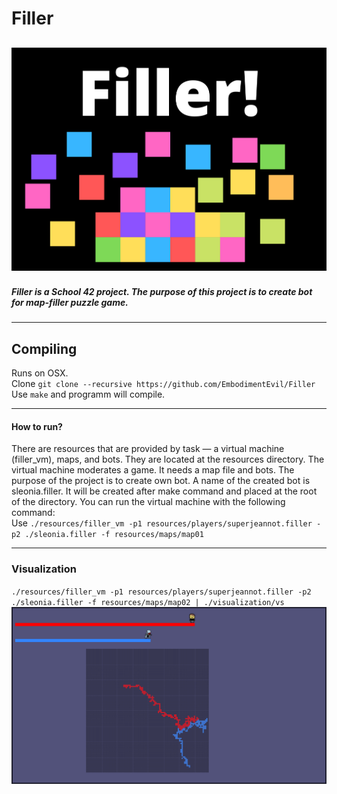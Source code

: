 # Filler 
![FILLER](https://github.com/EmbodimentEvil/Filler/blob/master/images/icon.png)
---
##### Filler is a School 42 project. The purpose of this project is to create bot for map-filler puzzle game.
---
## Compiling
Runs on OSX.  
Clone `git clone --recursive https://github.com/EmbodimentEvil/Filler`  
Use `make` and programm will compile.  

---
#### How to run?  

There are resources that are provided by task — a virtual machine (filler_vm), maps, and bots. They are located at the resources directory.
The virtual machine moderates a game. It needs a map file and bots.
The purpose of the project is to create own bot.
A name of the created bot is sleonia.filler. It will be created after make command and placed at the root of the directory.
You can run the virtual machine with the following command:   
Use `./resources/filler_vm -p1 resources/players/superjeannot.filler -p2 ./sleonia.filler -f resources/maps/map01`

---
### Visualization  
`./resources/filler_vm -p1 resources/players/superjeannot.filler -p2 ./sleonia.filler -f resources/maps/map02 | ./visualization/vs`
![Screen 1](https://github.com/EmbodimentEvil/Filler/blob/master/images/screen1.png)

